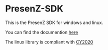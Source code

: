 # PresenZ-SDK

This is the PresenZ SDK for windows and linux.

You can find the documention [here](https://parallaxter-team.github.io/PresenZ-SDK)

The linux library is compliant with [CY2020](https://vfxplatform.com)
